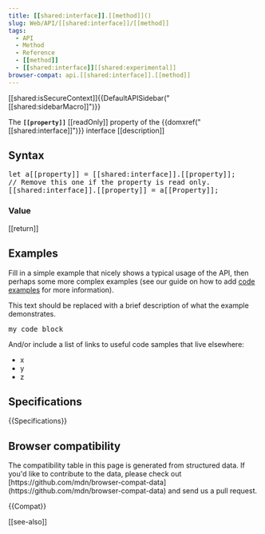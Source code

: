 ```yaml
---
title: [[shared:interface]].[[method]]()
slug: Web/API/[[shared:interface]]/[[method]]
tags:
  - API
  - Method
  - Reference
  - [[method]]
  - [[shared:interface]][[shared:experimental]]
browser-compat: api.[[shared:interface]].[[method]]
---
```

<div>[[shared:isSecureContext]]{{DefaultAPISidebar("[[shared:sidebarMacro]]")}}</div>

The **`[[property]]`** [[readOnly]] property of the {{domxref("[[shared:interface]]")}} interface [[description]]

## Syntax

<pre class="brush: js">let a[[property]] = [[shared:interface]].[[property]];
// Remove this one if the property is read only.
[[shared:interface]].[[property]] = a[[Property]];
</pre>

### Value

[[return]]

## Examples

Fill in a simple example that nicely shows a typical usage of the API, then perhaps some more complex examples (see our guide on how to add [code examples](/en-US/docs/MDN/Contribute/Structures/Code_examples) for more information).

This text should be replaced with a brief description of what the example demonstrates.

<pre class="brush: js">my code block</pre>

And/or include a list of links to useful code samples that live elsewhere:

*   x
*   y
*   z

## Specifications

{{Specifications}}

## Browser compatibility

<div class="hidden">The compatibility table in this page is generated from structured data. If you'd like to contribute to the data, please check out [https://github.com/mdn/browser-compat-data](https://github.com/mdn/browser-compat-data) and send us a pull request.</div>

{{Compat}}

[[see-also]]